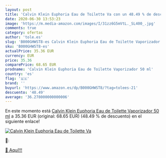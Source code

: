 ```yaml
---
layout: post
title: 'Calvin Klein Euphoria Eau de Toilette Va con un 48.49 % de descuento'
date: 2020-06-30 13:53:23
image: 'https://m.media-amazon.com/images/I/31zz6G5mVtL._SL400_.jpg'
comments: true
category: ofertas
author: 'tole.es'
slug: 'B000GHWST8-es Calvin Klein Euphoria Eau de Toilette Vaporizador 50 ml'
sku: 'B000GHWST8-es'
actualPrice: 35.36 EUR
currency: EUR
price: 35.36
comparePrice: 68.65 EUR
prodname: 'Calvin Klein Euphoria Eau de Toilette Vaporizador 50 ml'
country: 'es'
flag: '🇪🇸'
brand: ''
buyurl: 'https://www.amazon.es/dp/B000GHWST8/?tag=tolees-21'
descuento: '48.49'
average: '36.278000000000006'
---
```


En este momento está [Calvin Klein Euphoria Eau de Toilette Vaporizador 50 ml](https://www.amazon.es/dp/B000GHWST8/?tag=tolees-21) a 35.36 EUR (original: 68.65 EUR) (48.49 %  de descuento) en el siguiente enlace!

[![Calvin Klein Euphoria Eau de Toilette Va](https://m.media-amazon.com/images/I/31zz6G5mVtL._SL400_.jpg)](https://www.amazon.es/dp/B000GHWST8/?tag=tolees-21)

🔎:


[🛒 Aquí!!!](https://www.amazon.es/dp/B000GHWST8/?tag=tolees-21)
